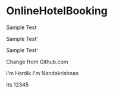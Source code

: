 # OnlineHotelBooking

Sample Test

Sample Test'

Sample Test'

Change from Github.com

i'm Hardik
I'm Nandakrishnan

Its 12345